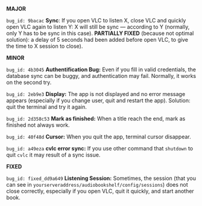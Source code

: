 **MAJOR**

`bug_id: 9bacac` 
**Sync**: If you open VLC to listen X, close VLC and quickly open VLC again to listen Y: X will still be sync — according to Y (normally, only Y has to be sync in this case). **PARTIALLY FIXED** (because not optimal solution): a delay of 5 seconds had been added before open VLC, to give the time to X session to close).

**MINOR**

`bug_id: 4b3045`
**Authentification Bug:** Even if you fill in valid credentials, the database sync can be buggy, and authentication may fail. Normally, it works on the second try.

`bug_id: 2eb9e3`
**Display:** The app is not displayed and no error message appears (especially if you change user, quit and restart the app). Solution: quit the terminal and try it again.

`bug_id: 2d358c53`
**Mark as finished:** When a title reach the end, mark as finished not always work.

`bug_id: 40f48d`
**Cursor:** When you quit the app, terminal cursor disappear.

`bug_id: a49eza`
**cvlc error sync:** If you use other command that `shutdown` to quit `cvlc` it may result of a sync issue.

**FIXED**

`bug_id: fixed_dd9a649`
**Listening Session:** Sometimes, the session (that you can see in `yourserveraddress/audiobookshelf/config/sessions`) does not close correctly, especially if you open VLC, quit it quickly, and start another book.  
